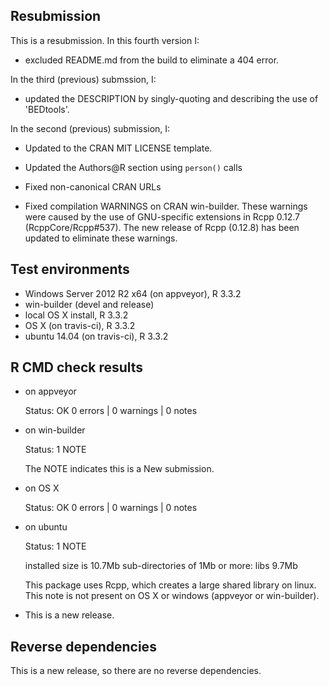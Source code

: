 ## Resubmission
 
This is a resubmission. In this fourth version I:

* excluded README.md from the build to eliminate a 404 error.

In the third (previous) submssion, I:

* updated the DESCRIPTION by singly-quoting and describing the use of 'BEDtools'.

In the second (previous) submission, I:

* Updated to the CRAN MIT LICENSE template.

* Updated the Authors@R section using `person()` calls

* Fixed non-canonical CRAN URLs

* Fixed compilation WARNINGS on CRAN win-builder. These warnings were caused by the use of GNU-specific extensions in Rcpp 0.12.7 (RcppCore/Rcpp#537). The new release of Rcpp (0.12.8) has been updated to eliminate these warnings.

## Test environments

* Windows Server 2012 R2 x64 (on appveyor), R 3.3.2
* win-builder (devel and release)
* local OS X install, R 3.3.2
* OS X (on travis-ci), R 3.3.2
* ubuntu 14.04 (on travis-ci), R 3.3.2

## R CMD check results

* on appveyor

  Status: OK
  0 errors | 0 warnings | 0 notes
 
* on win-builder

  Status: 1 NOTE
  
  The NOTE indicates this is a New submission.
 
* on OS X 

  Status: OK
  0 errors | 0 warnings | 0 notes
  
* on ubuntu

  Status: 1 NOTE
  
  installed size is 10.7Mb
  sub-directories of 1Mb or more:
    libs   9.7Mb

  This package uses Rcpp, which creates a large shared library on linux.
  This note is not present on OS X or windows (appveyor or win-builder).
  
* This is a new release.

## Reverse dependencies

This is a new release, so there are no reverse dependencies.
